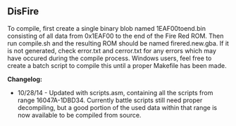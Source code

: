 ## DisFire

To compile, first create a single binary blob named 1EAF00toend.bin consisting of all data from 0x1EAF00 to the end of the Fire Red ROM. Then run compile.sh and the resulting ROM should be 
named firered.new.gba. If it is not generated, check error.txt and cerror.txt for any errors which may have occured during the compile process. Windows users, feel free to create a batch script to compile this until a proper Makefile has been made.

**Changelog:**

* 10/28/14 - Updated with scripts.asm, containing all the scripts from range 16047A-1DBD34. Currently battle scripts still need proper decompiling, but a good portion of the used data within that range is now available to be compiled from source.
